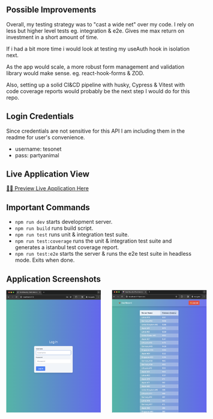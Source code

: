 ## Possible Improvements

Overall, my testing strategy was to "cast a wide net" over my code. I rely on less but higher level tests eg. integration & e2e. Gives me max return on investment in a short amount of time.

If i had a bit more time i would look at testing my useAuth hook in isolation next.

As the app would scale, a more robust form management and validation library would make sense. eg. react-hook-forms & ZOD.

Also, setting up a solid CI&CD pipeline with husky, Cypress & Vitest with code coverage reports would probably be the next step I would do for this repo.

## Login Credentials

Since credentials are not sensitive for this API I am including them in the readme for user's convenience.

- username: tesonet
- pass: partyanimal

## Live Application View

[🧑‍💻 Preview Live Application Here](https://kastaselis.github.io/server-dashboard)

## Important Commands

- `npm run dev` starts development server.
- `npm run build` runs build script.
- `npm run test` runs unit & integration test suite.
- `npm run test:coverage` runs the unit & integration test suite and generates a istanbul test coverage report.
- `npm run test:e2e` starts the server & runs the e2e test suite in headless mode. Exits when done.

## Application Screenshots

<div style="display: flex; gap: 30px;">
    <img src="./app-screenshot-1.png" alt="app preview" style="max-width: 50%;">
    <img src="./app-screenshot-2.png" alt="app preview" style="max-width: 50%;">
</div>
